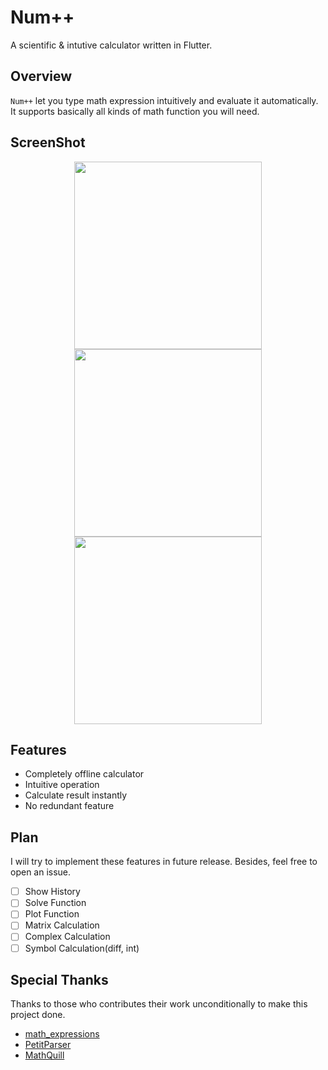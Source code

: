 # Num++

A scientific & intutive calculator written in Flutter.

## Overview

`Num++` let you type math expression intuitively and evaluate it automatically. It supports basically all kinds of math function you will need.

## ScreenShot
<div align="center">
    <img src="https://s2.ax1x.com/2019/10/20/KKUwuD.png" height=300>
    <img src="https://s2.ax1x.com/2019/10/20/KKUUgK.png" height=300>
    <img src="https://s2.ax1x.com/2019/10/20/KKUajO.png" height=300>
</div>

## Features
- Completely offline calculator
- Intuitive operation
- Calculate result instantly
- No redundant feature

<!-- ## Structure -->
## Plan
I will try to implement these features in future release. Besides, feel free to open an issue.
- [ ] Show History
- [ ] Solve Function
- [ ] Plot Function
- [ ] Matrix Calculation
- [ ] Complex Calculation
- [ ] Symbol Calculation(diff, int)

## Special Thanks
Thanks to those who contributes their work unconditionally to make this project done.
- [math_expressions](https://pub.dev/packages/math_expressions)
- [PetitParser](https://pub.dev/packages/petitparser)
- [MathQuill](http://mathquill.com/)
